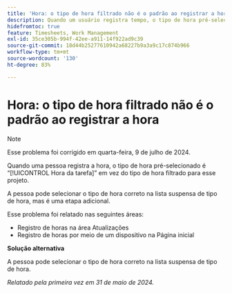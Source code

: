 ```yaml
---
title: 'Hora: o tipo de hora filtrado não é o padrão ao registrar a hora'
description: Quando um usuário registra tempo, o tipo de hora pré-selecionado é Tempo da tarefa em vez do tipo de hora filtrado para esse projeto.
hidefromtoc: true
feature: Timesheets, Work Management
exl-id: 35ce305b-994f-42ee-a911-14f922ad9c39
source-git-commit: 18d44b25277610942a68227b9a3a9c17c874b966
workflow-type: tm+mt
source-wordcount: '130'
ht-degree: 83%

---
```


# Hora: o tipo de hora filtrado não é o padrão ao registrar a hora

>[!NOTE]
>
>Esse problema foi corrigido em quarta-feira, 9 de julho de 2024.

Quando uma pessoa registra a hora, o tipo de hora pré-selecionado é “[!UICONTROL Hora da tarefa]” em vez do tipo de hora filtrado para esse projeto.

A pessoa pode selecionar o tipo de hora correto na lista suspensa de tipo de hora, mas é uma etapa adicional.

Esse problema foi relatado nas seguintes áreas:

* Registro de horas na área Atualizações
* Registro de horas por meio de um dispositivo na Página inicial

**Solução alternativa**

A pessoa pode selecionar o tipo de hora correto na lista suspensa de tipo de hora.

_Relatado pela primeira vez em 31 de maio de 2024._
